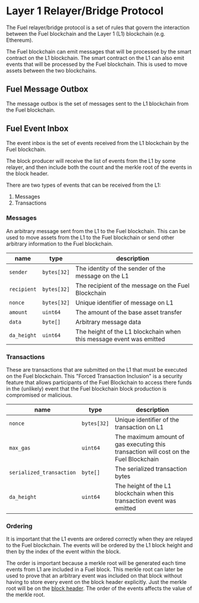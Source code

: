 # Layer 1 Relayer/Bridge Protocol

The Fuel relayer/bridge protocol is a set of rules that govern the interaction between the Fuel blockchain and the
Layer 1 (L1) blockchain (e.g. Ethereum).  

The Fuel blockchain can emit messages that will be processed by the smart contract on the L1 blockchain. The smart
contract on the L1 can also emit events that will be processed by the Fuel blockchain.
This is used to move assets between the two blockchains.

## Fuel Message Outbox

The message outbox is the set of messages sent to the L1 blockchain from the Fuel blockchain.

## Fuel Event Inbox

The event inbox is the set of events received from the L1 blockchain by the Fuel blockchain.

The block producer will receive the list of events from the L1 by some relayer, and then include both the count and the
merkle root of the events in the block header.

There are two types of events that can be received from the L1:

1. Messages
2. Transactions

### Messages

An arbitrary message sent from the L1 to the Fuel blockchain. This can be used to move assets from the L1
to the Fuel blockchain or send other arbitrary information to the Fuel blockchain.

| name        | type    | description                                                         |
|-------------|---------|---------------------------------------------------------------------|
| `sender`    | `bytes[32]` | The identity of the sender of the message on the L1                 |
| `recipient` | `bytes[32]` | The recipient of the message on the Fuel Blockchain                 |
| `nonce`     | `bytes[32]` | Unique identifier of message on L1                                  |
| `amount`    | `uint64`  | The amount of the base asset transfer                              |
| `data`      | `byte[]`  | Arbitrary message data                                              |
| `da_height` | `uint64` | The height of the L1 blockchain when this message event was emitted |

### Transactions

These are transactions that are submitted on the L1 that must be executed on the Fuel blockchain.
This "Forced Transaction Inclusion" is a security feature that allows participants of the Fuel Blockchain to access
there funds in the (unlikely) event that the Fuel blockchain block production is compromised or malicious.

| name                     | type      | description                                                                           |
|--------------------------|-----------|---------------------------------------------------------------------------------------|
| `nonce`                  | `bytes[32]` | Unique identifier of the transaction on L1                                            |
| `max_gas`                | `uint64`   | The maximum amount of gas executing this transaction will cost on the Fuel Blockchain |
| `serialized_transaction` | `byte[]`   | The serialized transaction bytes                                                      |
| `da_height`              | `uint64`   | The height of the L1 blockchain when this transaction event was emitted               |

### Ordering

It is important that the L1 events are ordered correctly when they are relayed to the Fuel blockchain. The events will
be ordered by the L1 block height and then by the index of the event within the block.

The order is important because a merkle root will be generated each time events from L1 are included in a Fuel block.
This merkle root can later be used to prove that an arbitrary event was included on that block without having to store
every event on the block header explicitly. Just the merkle root will be on the [block header](./block-header.md).
The order of the events affects the value of the merkle root.
